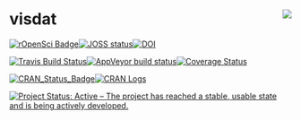 # visdat <img src="man/figures/visdat-logo.png" align="right" />

[![rOpenSci
Badge](https://badges.ropensci.org/87_status.svg)](https://github.com/ropensci/onboarding/issues/87)[![JOSS
status](http://joss.theoj.org/papers/c85f57adbc565b064fb4bfc9b59a1b2a/status.svg)](http://joss.theoj.org/papers/c85f57adbc565b064fb4bfc9b59a1b2a)[![DOI](https://zenodo.org/badge/50553382.svg)](https://zenodo.org/badge/latestdoi/50553382)

[![Travis Build
Status](https://travis-ci.org/ropensci/visdat.svg?branch=master)](https://travis-ci.org/ropensci/visdat)[![AppVeyor
build
status](https://ci.appveyor.com/api/projects/status/github/ropensci/visdat?branch=master&svg=true)](https://ci.appveyor.com/project/ropensci/visdat)[![Coverage
Status](https://img.shields.io/codecov/c/github/ropensci/visdat/master.svg)](https://codecov.io/github/ropensci/visdat?branch=master)

[![CRAN\_Status\_Badge](http://www.r-pkg.org/badges/version/visdat)](https://cran.r-project.org/package=visdat)[![CRAN
Logs](http://cranlogs.r-pkg.org/badges/visdat)](http://cran.rstudio.com/web/packages/visdat/index.html)

[![Project Status: Active – The project has reached a stable, usable
state and is being actively
developed.](http://www.repostatus.org/badges/latest/active.svg)](http://www.repostatus.org/#active)
